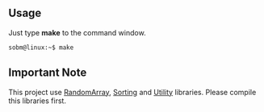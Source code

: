 ## Usage

Just type **make** to the command window.
```sh
sobm@linux:~$ make
```

## Important Note

This project use [RandomArray](https://github.com/ondergormez/SharedObjectBuildingMakefiles/tree/master/demo/01-cpp/01-library/libRandomArray/v1.0), [Sorting](https://github.com/ondergormez/SharedObjectBuildingMakefiles/tree/master/demo/01-cpp/01-library/libSorting/v1.0) and [Utility](https://github.com/ondergormez/SharedObjectBuildingMakefiles/tree/master/demo/01-cpp/01-library/libUtility/v1.0) libraries. Please compile this libraries first.